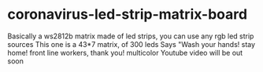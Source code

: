# coronavirus-led-strip-matrix-board
Basically a ws2812b matrix made of led strips, you can use any rgb led strip sources
This one is a 43*7 matrix, of 300 leds
Says "Wash your hands! stay home! front line workers, thank you!
multicolor
Youtube video will be out soon
